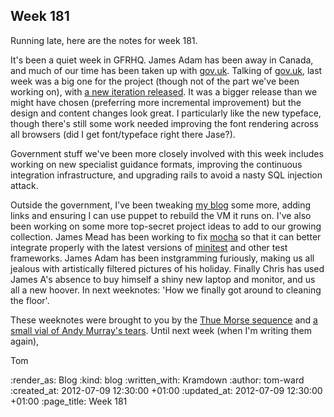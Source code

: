 Week 181
--------
Running late, here are the notes for week 181.

It's been a quiet week in GFRHQ.  James Adam has been away in Canada, and much of our time has been taken up with [gov.uk](https://gov.uk).  Talking of [gov.uk](https://gov.uk), last week was a big one for the project (though not of the part we've been working on), with [a new iteration released](http://digital.cabinetoffice.gov.uk/2012/07/03/introducing-the-next-iteration-of-gov-uk/).  It was a bigger release than we might have chosen (preferring more incremental improvement) but the design and content changes look great.  I particularly like the new typeface, though there's still some work needed improving the font rendering across all browsers (did I get font/typeface right there Jase?).

Government stuff we've been more closely involved with this week includes working on new specialist guidance formats, improving the continuous integration infrastructure, and upgrading rails to avoid a nasty SQL injection attack.

Outside the government, I've been tweaking [my blog](http://tomafro.net) some more, adding links and ensuring I can use puppet to rebuild the VM it runs on.  I've also been working on some more top-secret project ideas to add to our growing collection.  James Mead has been working to fix [mocha](http://gofreerange.com/mocha/docs/) so that it can better integrate properly with the latest versions of [minitest](https://github.com/seattlerb/minitest) and other test frameworks.  James Adam has been instgramming furiously, making us all jealous with artistically filtered pictures of his holiday.  Finally Chris has used James A's absence to buy himself a shiny new laptop and monitor, and us all a new hoover.  In next weeknotes: 'How we finally got around to cleaning the floor'.

These weeknotes were brought to you by the [Thue Morse sequence](http://en.wikipedia.org/wiki/Thue-Morse_sequence) and [a small vial of Andy Murray's tears](http://www.guardian.co.uk/sport/2012/jul/08/andy-murray-wimbledon-roger-federer).  Until next week (when I'm writing them again),

Tom

:render_as: Blog
:kind: blog
:written_with: Kramdown
:author: tom-ward
:created_at: 2012-07-09 12:30:00 +01:00
:updated_at: 2012-07-09 12:30:00 +01:00
:page_title: Week 181

